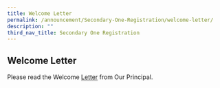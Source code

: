 ```yaml
---
title: Welcome Letter
permalink: /announcement/Secondary-One-Registration/welcome-letter/
description: ""
third_nav_title: Secondary One Registration
---
```

## Welcome Letter

Please read the Welcome [Letter](/files/Welcome%20Letter.pdf) from Our Principal.